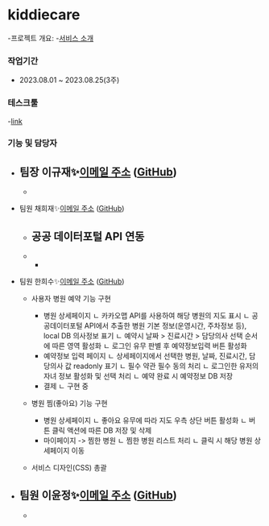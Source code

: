 # kiddiecare
-프로젝트 개요:
-[서비스 소개](https://www.canva.com/design/DAFq090KJgM/7b8D36mU1B6-N7yS6tYZfw/edit) 

### 작업기간
- 2023.08.01 ~ 2023.08.25(3주)

### 테스크툴
-[link](https://www.notion.so/sally-/Index-7ee893e575af456e98a09b7bfae9ea0f?pvs=4)


### 기능 및 담당자
- 팀장 이규재✨[이메일 주소](mailto:dlrbwo2022@gmail.com) ([GitHub](깃헙주소))
  - 
    - 
- 팀원 채희재✨[이메일 주소](mailto:heejae0629@naver.com) ([GitHub](깃헙주소))
  - 공공 데이터포털 API 연동
    -  
  - 
    - 
- 팀원 한희수✨[이메일 주소](mailto:juntu09@gmail.com) ([GitHub](mailto:github.com/hee-duck))
  * 사용자 병원 예약 기능 구현
    - 병원 상세페이지
        ㄴ 카카오맵 API를 사용하여 해당 병원의 지도 표시
        ㄴ 공공데이터포털 API에서 추출한 병원 기본 정보(운영시간, 주차정보 등), local DB 의사정보 표기
        ㄴ 예약시 날짜 > 진료시간 > 담당의사 선택 순서에 따른 영역 활성화
        ㄴ 로그인 유무 판별 후 예약정보입력 버튼 활성화
    - 예약정보 입력 페이지
        ㄴ 상세페이지에서 선택한 병원, 날짜, 진료시간, 담당의사 값 readonly 표기
        ㄴ 필수 약관 필수 동의 처리
        ㄴ 로그인한 유저의 자녀 정보 활성화 및 선택 처리
        ㄴ 예약 완료 시 예약정보 DB 저장
    - 결제
        ㄴ 구현 중
      
  * 병원 찜(좋아요) 기능 구현
    - 병원 상세페이지
        ㄴ 좋아요 유무에 따라 지도 우측 상단 버튼 활성화
        ㄴ 버튼 클릭 액션에 따른 DB 저장 및 삭제 
    - 마이페이지 -> 찜한 병원
        ㄴ 찜한 병원 리스트 처리
        ㄴ 클릭 시 해당 병원 상세페이지 이동

  * 서비스 디자인(CSS) 총괄
    
- 팀원 이윤정✨[이메일 주소](mailto:dldbswjd889@naver.com) ([GitHub](깃헙주소))
  -
    - 
